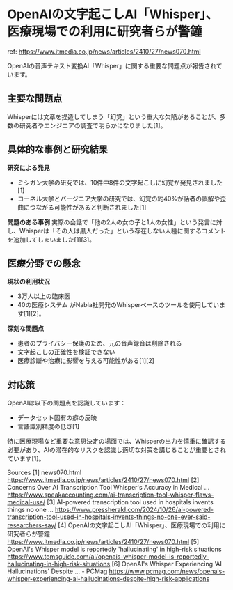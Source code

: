 # OpenAIの文字起こしAI「Whisper」、医療現場での利用に研究者らが警鐘

ref: <https://www.itmedia.co.jp/news/articles/2410/27/news070.html>

OpenAIの音声テキスト変換AI「Whisper」に関する重要な問題点が報告されています。

## 主要な問題点

Whisperには文章を捏造してしまう「幻覚」という重大な欠陥があることが、多数の研究者やエンジニアの調査で明らかになりました[1]。

## 具体的な事例と研究結果

**研究による発見**

- ミシガン大学の研究では、10件中8件の文字起こしに幻覚が発見されました[1]
- コーネル大学とバージニア大学の研究では、幻覚の約40%が話者の誤解や歪曲につながる可能性があると判断されました[1]

**問題のある事例**
実際の会話で「他の2人の女の子と1人の女性」という発言に対し、Whisperは「その人は黒人だった」という存在しない人種に関するコメントを追加してしまいました[1][3]。

## 医療分野での懸念

**現状の利用状況**

- 3万人以上の臨床医
- 40の医療システム
がNabla社開発のWhisperベースのツールを使用しています[1][2]。

**深刻な問題点**

- 患者のプライバシー保護のため、元の音声録音は削除される
- 文字起こしの正確性を検証できない
- 医療診断や治療に影響を与える可能性がある[1][2]

## 対応策

OpenAIは以下の問題点を認識しています：

- データセット固有の癖の反映
- 言語識別精度の低さ[1]

特に医療現場など重要な意思決定の場面では、Whisperの出力を慎重に確認する必要があり、AIの潜在的なリスクを認識し適切な対策を講じることが重要とされています[1]。

Sources
[1] news070.html <https://www.itmedia.co.jp/news/articles/2410/27/news070.html>
[2] Concerns Over AI Transcription Tool Whisper's Accuracy in Medical ... <https://www.speakaccounting.com/ai-transcription-tool-whisper-flaws-medical-use/>
[3] AI-powered transcription tool used in hospitals invents things no one ... <https://www.pressherald.com/2024/10/26/ai-powered-transcription-tool-used-in-hospitals-invents-things-no-one-ever-said-researchers-say/>
[4] OpenAIの文字起こしAI「Whisper」、医療現場での利用に研究者らが警鐘 <https://www.itmedia.co.jp/news/articles/2410/27/news070.html>
[5] OpenAI's Whisper model is reportedly 'hallucinating' in high-risk situations <https://www.tomsguide.com/ai/openais-whisper-model-is-reportedly-hallucinating-in-high-risk-situations>
[6] OpenAI's Whisper Experiencing 'AI Hallucinations' Despite ... - PCMag <https://www.pcmag.com/news/openais-whisper-experiencing-ai-hallucinations-despite-high-risk-applications>
